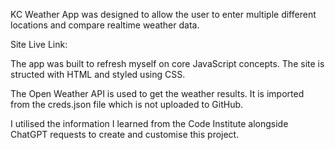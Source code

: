 KC Weather App was designed to allow the user to enter multiple different locations and compare realtime weather data. 

Site Live Link: 

The app was built to refresh myself on core JavaScript concepts. The site is structed with HTML and styled using CSS. 

The Open Weather API is used to get the weather results. It is imported from the creds.json file which is not uploaded to GitHub.

I utilised the information I learned from the Code Institute alongside ChatGPT requests to create and customise this project. 
